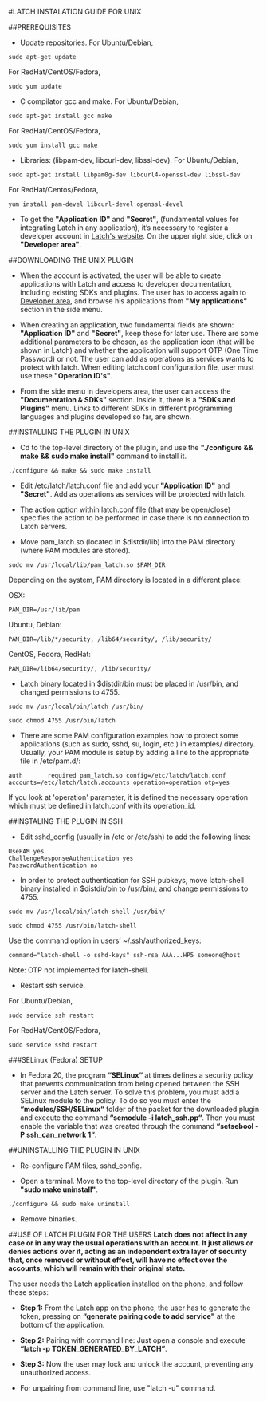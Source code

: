 #LATCH INSTALATION GUIDE FOR UNIX


##PREREQUISITES
* Update repositories.
For Ubuntu/Debian,
```
sudo apt-get update
```
For RedHat/CentOS/Fedora,
```
sudo yum update
```

* C compilator gcc and make.
For Ubuntu/Debian,
```
sudo apt-get install gcc make
```
For RedHat/CentOS/Fedora,
```
sudo yum install gcc make
```

* Libraries: (libpam-dev, libcurl-dev, libssl-dev).
For Ubuntu/Debian,
```
sudo apt-get install libpam0g-dev libcurl4-openssl-dev libssl-dev
```
For RedHat/Centos/Fedora,
```
yum install pam-devel libcurl-devel openssl-devel
```


* To get the **"Application ID"** and **"Secret"**, (fundamental values for integrating Latch in any application), it’s necessary to register a developer account in [Latch's website](https://latch.elevenpaths.com). On the upper right side, click on **"Developer area"**.


##DOWNLOADING THE UNIX PLUGIN
* When the account is activated, the user will be able to create applications with Latch and access to developer documentation, including existing SDKs and plugins. The user has to access again to [Developer area](https://latch.elevenpaths.com/www/developerArea), and browse his applications from **"My applications"** section in the side menu.

* When creating an application, two fundamental fields are shown: **"Application ID"** and **"Secret"**, keep these for later use. There are some additional parameters to be chosen, as the application icon (that will be shown in Latch) and whether the application will support OTP  (One Time Password) or not. The user can add as operations as services wants to protect with latch. When editing latch.conf configuration file, user must use these **"Operation ID's"**.

* From the side menu in developers area, the user can access the **"Documentation & SDKs"** section. Inside it, there is a **"SDKs and Plugins"** menu. Links to different SDKs in different programming languages and plugins developed so far, are shown.


##INSTALLING THE PLUGIN IN UNIX
* Cd to the top-level directory of the plugin, and use the **"./configure && make && sudo make install"** command to install it.
```
./configure && make && sudo make install
```

* Edit /etc/latch/latch.conf file and add your **"Application ID"** and **"Secret"**. Add as operations as services will be protected with latch.

* The action option within latch.conf file (that may be open/close) specifies the action to be performed in case there is no connection to Latch servers.

* Move pam_latch.so (located in $distdir/lib) into the PAM directory (where PAM modules are stored).
```
sudo mv /usr/local/lib/pam_latch.so $PAM_DIR
```

Depending on the system, PAM directory is located in a different place:

OSX:
```
PAM_DIR=/usr/lib/pam
```
Ubuntu, Debian:
```
PAM_DIR=/lib/*/security, /lib64/security/, /lib/security/
```
CentOS, Fedora, RedHat:
```
PAM_DIR=/lib64/security/, /lib/security/
```

* Latch binary located in $distdir/bin must be placed in /usr/bin, and changed permissions to 4755.
```
sudo mv /usr/local/bin/latch /usr/bin/
```
```
sudo chmod 4755 /usr/bin/latch
```

* There are some PAM configuration examples how to protect some applications (such as sudo, sshd, su, login, etc.) in examples/ directory. Usually, your PAM module is setup by adding a line to the appropriate file in /etc/pam.d/:
```
auth	   required	pam_latch.so config=/etc/latch/latch.conf accounts=/etc/latch/latch.accounts operation=operation otp=yes
```
If you look at 'operation' parameter, it is defined the necessary operation which must be defined in latch.conf with its operation_id.



##INSTALING THE PLUGIN IN SSH
* Edit sshd_config (usually in /etc or /etc/ssh) to add the following lines:
```
UsePAM yes
ChallengeResponseAuthentication yes
PasswordAuthentication no
```

* In order to protect authentication for SSH pubkeys, move latch-shell binary installed in $distdir/bin to /usr/bin/, and change permissions to 4755.
```
sudo mv /usr/local/bin/latch-shell /usr/bin/
```
```
sudo chmod 4755 /usr/bin/latch-shell
```

Use the command option in users’ ~/.ssh/authorized_keys:
```
command="latch-shell -o sshd-keys" ssh-rsa AAA...HP5 someone@host
```

Note: OTP not implemented for latch-shell.

* Restart ssh service.

For Ubuntu/Debian,
```
sudo service ssh restart
```
For RedHat/CentOS/Fedora,
```
sudo service sshd restart
```


###SELinux (Fedora) SETUP
* In Fedora 20, the program **“SELinux“** at times defines a security policy that prevents communication from being opened between the SSH server and the Latch server. To solve this problem, you must add a SELinux module to the policy. To do so you must enter the **“modules/SSH/SELinux“** folder of the packet for the downloaded plugin and execute the command **“semodule -i latch_ssh.pp“**. Then you must enable the variable that was created through the command **“setsebool -P ssh_can_network 1“**.


##UNINSTALLING THE PLUGIN IN UNIX
* Re-configure PAM files, sshd_config.

* Open a terminal. Move to the top-level directory of the plugin. Run **"sudo make uninstall"**.
```
./configure && sudo make uninstall
```

* Remove binaries.


##USE OF LATCH PLUGIN FOR THE USERS
**Latch does not affect in any case or in any way the usual operations with an account. It just allows or denies actions over it, acting as an independent extra layer of security that, once removed or without effect, will have no effect over the accounts, which will remain with their original state.**

The user needs the Latch application installed on the phone, and follow these steps:

* **Step 1:** From the Latch app on the phone, the user has to generate the token, pressing on **“generate pairing code to add service"** at the bottom of the application.

* **Step 2:** Pairing with command line: Just open a console and execute **“latch -p TOKEN_GENERATED_BY_LATCH”**.

* **Step 3:** Now the user may lock and unlock the account, preventing any unauthorized access.


* For unpairing from command line, use "latch -u" command.
